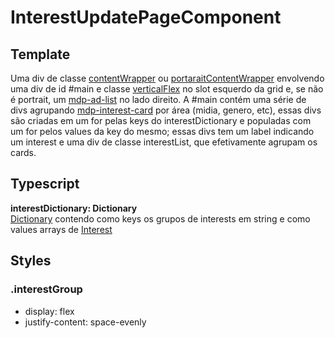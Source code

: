 # InterestUpdatePageComponent

## Template
Uma div de classe [contentWrapper](/Docs/src/Styles.md#.contentWrapper) ou [portaraitContentWrapper](/Docs/src/Styles.md#.contentWrapperPortrait) envolvendo uma div de id #main e classe [verticalFlex](/Docs/src/Styles.md#.verticalFlex) no slot esquerdo da grid e, se não é portrait, um [mdp-ad-list](/Docs/src/app/components/structure/AdList.md) no lado direito. A #main contém uma série de divs agrupando [mdp-interest-card](/Docs/src/app/components/cards/InterestCard.md) por área (midia, genero, etc), essas divs são criadas em um for pelas keys do interestDictionary e populadas com um for pelos values da key do mesmo; essas divs tem um label indicando um interest e uma div de classe interestList, que efetivamente agrupam os cards.
## Typescript
**interestDictionary: Dictionary**  
[Dictionary](/Docs/src/app/classes/Dictionary.md) contendo como keys os grupos de interests em string e como values arrays de [Interest](/Docs/src/app/models/Interest.md)

## Styles
### .interestGroup
- display: flex
- justify-content: space-evenly